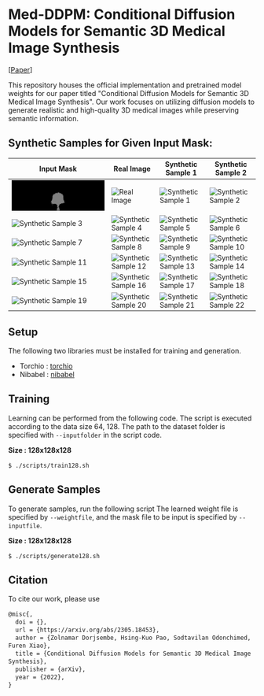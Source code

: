 # Med-DDPM: Conditional Diffusion Models for Semantic 3D Medical Image Synthesis

[[Paper](https://arxiv.org/pdf/2305.18453.pdf)]

This repository houses the official implementation and pretrained model weights for our paper titled "Conditional Diffusion Models for Semantic 3D Medical Image Synthesis". Our work focuses on utilizing diffusion models to generate realistic and high-quality 3D medical images while preserving semantic information.

## Synthetic Samples for Given Input Mask:

| Input Mask | Real Image | Synthetic Sample 1 | Synthetic Sample 2 |
| ---------- | ---------- | ------------------ | ------------------ |
| ![Input Mask](images/img_0.gif) | ![Real Image](images/img_1.gif) | ![Synthetic Sample 1](images/img_2.gif) | ![Synthetic Sample 2](images/img_3.gif) |
| ![Synthetic Sample 3](images/img_4.gif) | ![Synthetic Sample 4](images/img_5.gif) | ![Synthetic Sample 5](images/img_6.gif) | ![Synthetic Sample 6](images/img_7.gif) |
| ![Synthetic Sample 7](images/img_8.gif) | ![Synthetic Sample 8](images/img_9.gif) | ![Synthetic Sample 9](images/img_10.gif) | ![Synthetic Sample 10](images/img_11.gif) |
| ![Synthetic Sample 11](images/img_12.gif) | ![Synthetic Sample 12](images/img_13.gif) | ![Synthetic Sample 13](images/img_14.gif) | ![Synthetic Sample 14](images/img_15.gif) |
| ![Synthetic Sample 15](images/img_16.gif) | ![Synthetic Sample 16](images/img_17.gif) | ![Synthetic Sample 17](images/img_18.gif) | ![Synthetic Sample 18](images/img_19.gif) |
| ![Synthetic Sample 19](images/img_20.gif) | ![Synthetic Sample 20](images/img_21.gif) | ![Synthetic Sample 21](images/img_22.gif) | ![Synthetic Sample 22](images/img_23.gif) |


## Setup

The following two libraries must be installed for training and generation.

- Torchio : [torchio](https://github.com/fepegar/torchio)
- Nibabel : [nibabel](https://github.com/nipy/nibabel)

## Training 

Learning can be performed from the following code. The script is executed according to the data size 64, 128. 
The path to the dataset folder is specified with `--inputfolder` in the script code.

**Size : 128x128x128**

```
$ ./scripts/train128.sh
```

## Generate Samples

To generate samples, run the following script The learned weight file is specified by `--weightfile`, and the mask file to be input is specified by `--inputfile`.

**Size : 128x128x128**

```
$ ./scripts/generate128.sh
```

## Citation

To cite our work, please use

```
@misc{,
  doi = {},
  url = {https://arxiv.org/abs/2305.18453},
  author = {Zolnamar Dorjsembe, Hsing-Kuo Pao, Sodtavilan Odonchimed, Furen Xiao},
  title = {Conditional Diffusion Models for Semantic 3D Medical Image Synthesis},
  publisher = {arXiv},
  year = {2022},
}
```
